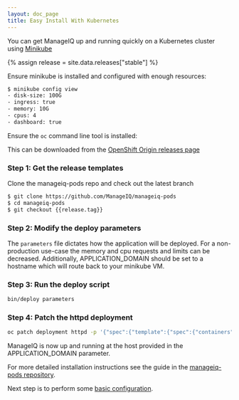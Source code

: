 ```yaml
---
layout: doc_page
title: Easy Install With Kubernetes
---
```


You can get ManageIQ up and running quickly on a Kubernetes
cluster using [Minikube](https://kubernetes.io/docs/tasks/tools/install-minikube/)

{% assign release = site.data.releases["stable"] %}

Ensure minikube is installed and configured with enough resources:

```bash
$ minikube config view
- disk-size: 100G
- ingress: true
- memory: 10G
- cpus: 4
- dashboard: true
```

Ensure the `oc` command line tool is installed:

This can be downloaded from the [OpenShift Origin releases page](https://github.com/openshift/origin/releases)

### Step 1: Get the release templates

Clone the manageiq-pods repo and check out the latest branch

```bash
$ git clone https://github.com/ManageIQ/manageiq-pods
$ cd manageiq-pods
$ git checkout {{release.tag}}
```

### Step 2: Modify the deploy parameters

The `parameters` file dictates how the application will be deployed.
For a non-production use-case the memory and cpu requests and limits can be decreased.
Additionally, APPLICATION_DOMAIN should be set to a hostname which will route back to
your minikube VM.

### Step 3: Run the deploy script

```bash
bin/deploy parameters
```

### Step 4: Patch the httpd deployment

```bash
oc patch deployment httpd -p '{"spec":{"template":{"spec":{"containers":[{"name": "httpd", "securityContext":{"capabilities":{"add":["SYS_ADMIN"]}}}]}}}}'
```

ManageIQ is now up and running at the host provided in the APPLICATION_DOMAIN parameter.

For more detailed installation instructions see the guide in the [manageiq-pods repository](https://github.com/ManageIQ/manageiq-pods/blob/{{release.tag}}/README.md).

Next step is to perform some [basic configuration](/docs/get-started/basic-configuration).
